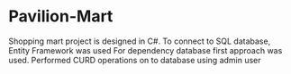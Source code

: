 # Pavilion-Mart
 Shopping mart project is designed in C#. To connect to SQL database, Entity Framework was used For dependency database first approach was used. Performed CURD operations on to database using admin user
